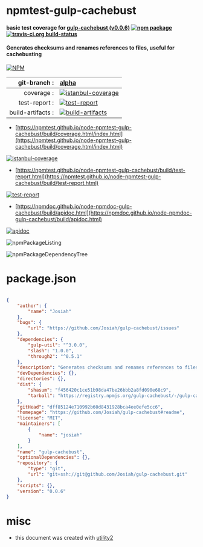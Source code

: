 # npmtest-gulp-cachebust

#### basic test coverage for  [gulp-cachebust (v0.0.6)](https://github.com/Josiah/gulp-cachebust#readme)  [![npm package](https://img.shields.io/npm/v/npmtest-gulp-cachebust.svg?style=flat-square)](https://www.npmjs.org/package/npmtest-gulp-cachebust) [![travis-ci.org build-status](https://api.travis-ci.org/npmtest/node-npmtest-gulp-cachebust.svg)](https://travis-ci.org/npmtest/node-npmtest-gulp-cachebust)

#### Generates checksums and renames references to files, useful for cachebusting

[![NPM](https://nodei.co/npm/gulp-cachebust.png?downloads=true&downloadRank=true&stars=true)](https://www.npmjs.com/package/gulp-cachebust)

| git-branch : | [alpha](https://github.com/npmtest/node-npmtest-gulp-cachebust/tree/alpha)|
|--:|:--|
| coverage : | [![istanbul-coverage](https://npmtest.github.io/node-npmtest-gulp-cachebust/build/coverage.badge.svg)](https://npmtest.github.io/node-npmtest-gulp-cachebust/build/coverage.html/index.html)|
| test-report : | [![test-report](https://npmtest.github.io/node-npmtest-gulp-cachebust/build/test-report.badge.svg)](https://npmtest.github.io/node-npmtest-gulp-cachebust/build/test-report.html)|
| build-artifacts : | [![build-artifacts](https://npmtest.github.io/node-npmtest-gulp-cachebust/glyphicons_144_folder_open.png)](https://github.com/npmtest/node-npmtest-gulp-cachebust/tree/gh-pages/build)|

- [https://npmtest.github.io/node-npmtest-gulp-cachebust/build/coverage.html/index.html](https://npmtest.github.io/node-npmtest-gulp-cachebust/build/coverage.html/index.html)

[![istanbul-coverage](https://npmtest.github.io/node-npmtest-gulp-cachebust/build/screenCapture.buildCi.browser.%252Ftmp%252Fbuild%252Fcoverage.lib.html.png)](https://npmtest.github.io/node-npmtest-gulp-cachebust/build/coverage.html/index.html)

- [https://npmtest.github.io/node-npmtest-gulp-cachebust/build/test-report.html](https://npmtest.github.io/node-npmtest-gulp-cachebust/build/test-report.html)

[![test-report](https://npmtest.github.io/node-npmtest-gulp-cachebust/build/screenCapture.buildCi.browser.%252Ftmp%252Fbuild%252Ftest-report.html.png)](https://npmtest.github.io/node-npmtest-gulp-cachebust/build/test-report.html)

- [https://npmdoc.github.io/node-npmdoc-gulp-cachebust/build/apidoc.html](https://npmdoc.github.io/node-npmdoc-gulp-cachebust/build/apidoc.html)

[![apidoc](https://npmdoc.github.io/node-npmdoc-gulp-cachebust/build/screenCapture.buildCi.browser.%252Ftmp%252Fbuild%252Fapidoc.html.png)](https://npmdoc.github.io/node-npmdoc-gulp-cachebust/build/apidoc.html)

![npmPackageListing](https://npmtest.github.io/node-npmtest-gulp-cachebust/build/screenCapture.npmPackageListing.svg)

![npmPackageDependencyTree](https://npmtest.github.io/node-npmtest-gulp-cachebust/build/screenCapture.npmPackageDependencyTree.svg)



# package.json

```json

{
    "author": {
        "name": "Josiah"
    },
    "bugs": {
        "url": "https://github.com/Josiah/gulp-cachebust/issues"
    },
    "dependencies": {
        "gulp-util": "^3.0.0",
        "slash": "1.0.0",
        "through2": "^0.5.1"
    },
    "description": "Generates checksums and renames references to files, useful for cachebusting",
    "devDependencies": {},
    "directories": {},
    "dist": {
        "shasum": "f456420c1ce51b98da47be26bbb2a8fd090e68c9",
        "tarball": "https://registry.npmjs.org/gulp-cachebust/-/gulp-cachebust-0.0.6.tgz"
    },
    "gitHead": "dff85124e710992b60d8431928bca4ee0efe5cc6",
    "homepage": "https://github.com/Josiah/gulp-cachebust#readme",
    "license": "MIT",
    "maintainers": [
        {
            "name": "josiah"
        }
    ],
    "name": "gulp-cachebust",
    "optionalDependencies": {},
    "repository": {
        "type": "git",
        "url": "git+ssh://git@github.com/Josiah/gulp-cachebust.git"
    },
    "scripts": {},
    "version": "0.0.6"
}
```



# misc
- this document was created with [utility2](https://github.com/kaizhu256/node-utility2)
